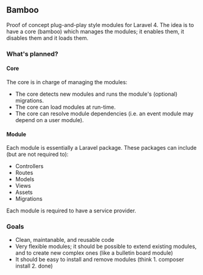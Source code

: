 ## Bamboo

Proof of concept plug-and-play style modules for Laravel 4. The idea is to have a core (bamboo) which manages the modules; it enables them, it disables them and it loads them.

### What's planned?

#### Core

The core is in charge of managing the modules:

- The core detects new modules and runs the module's (optional) migrations.
- The core can load modules at run-time.
- The core can resolve module dependencies (i.e. an event module may depend on a user module).

#### Module

Each module is essentially a Laravel package. These packages can include (but are not required to):

- Controllers
- Routes
- Models
- Views
- Assets
- Migrations

Each module is required to have a service provider.

### Goals

- Clean, maintanable, and reusable code
- Very flexible modules; it should be possible to extend existing modules, and to create new complex ones (like a bulletin board module)
- It should be easy to install and remove modules (think 1. composer install 2. done)
